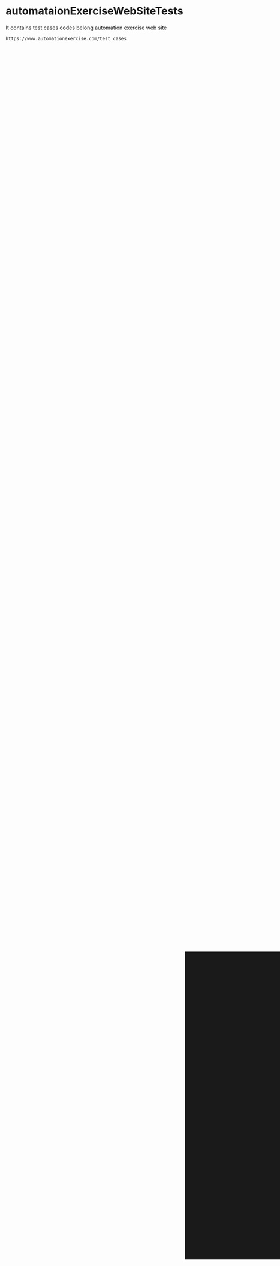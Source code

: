 # automataionExerciseWebSiteTests
It contains test cases codes belong  automation exercise web site

```
https://www.automationexercise.com/test_cases
```
<p>
<a href="https://www.automationexercise.com/test_cases" target="_blank" style="font-size:100000%;"  >Test Cases </a>
</p>   
                                                                                                            
                                                                                                            
